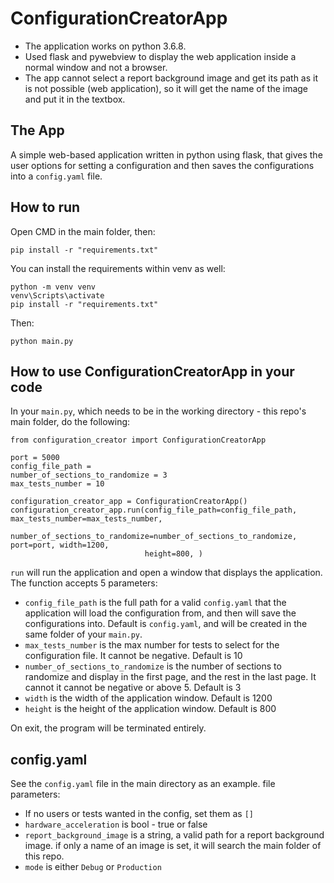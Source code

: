 # ConfigurationCreatorApp

- The application works on python 3.6.8.
- Used flask and pywebview to display the web application inside a normal window and not a browser.
- The app cannot select a report background image and get its path as it is not possible (web application), so it will
  get the name of the image and put it in the textbox.

## The App

A simple web-based application written in python using flask, that gives the user options for setting a configuration
and then saves the configurations into a ```config.yaml``` file.

## How to run

Open CMD in the main folder, then:

```
pip install -r "requirements.txt"
```

You can install the requirements within venv as well:

```
python -m venv venv
venv\Scripts\activate
pip install -r "requirements.txt"
```

Then:

```
python main.py
```

## How to use ConfigurationCreatorApp in your code

In your ```main.py```, which needs to be in the working directory - this repo's main folder, do the following:

```
from configuration_creator import ConfigurationCreatorApp

port = 5000
config_file_path = 
number_of_sections_to_randomize = 3 
max_tests_number = 10

configuration_creator_app = ConfigurationCreatorApp()
configuration_creator_app.run(config_file_path=config_file_path, max_tests_number=max_tests_number,
                              number_of_sections_to_randomize=number_of_sections_to_randomize, port=port, width=1200,
                              height=800, )
```

```run``` will run the application and open a window that displays the application. The function accepts 5 parameters:

- ```config_file_path``` is the full path for a valid ```config.yaml``` that the application will load the configuration
  from, and then will save the configurations into. Default is ```config.yaml```, and will be created in the same folder
  of your ```main.py```.
- ```max_tests_number``` is the max number for tests to select for the configuration file. It cannot be negative.
  Default is 10
- ```number_of_sections_to_randomize``` is the number of sections to randomize and display in the first page, and the
  rest in the last page. It cannot it cannot be negative or above 5. Default is 3
- ```width``` is the width of the application window. Default is 1200
- ```height``` is the height of the application window. Default is 800

On exit, the program will be terminated entirely.

## config.yaml

See the ```config.yaml``` file in the main directory as an example. file parameters:

- If no users or tests wanted in the config, set them as ```[]```
- ```hardware_acceleration``` is bool - true or false
- ```report_background_image``` is a string, a valid path for a report background image. if only a name of an image is
  set, it will search the main folder of this repo.
- ```mode``` is either ```Debug``` or ```Production```
